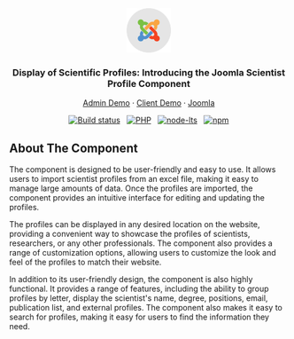 
<div align="center">
  <a href="#">
    <img src="readme/logo-joomla.png" alt="Logo" width="80" height="80">
  </a>

  <h3 align="center">Display of Scientific Profiles: Introducing the Joomla Scientist Profile Component</h3>

  <p align="center">
    <a href="#">Admin Demo</a>
    ·
		 <a href="#">Client Demo</a>
    ·
    <a href="https://www.joomla.org/">Joomla</a>
  </p>

[![Build status](https://img.shields.io/badge/Joomla-v3.0-green)](https://ci.appveyor.com/project/release-joomla/joomla-cms) &nbsp; [![PHP](https://img.shields.io/badge/PHP-V7.4.1-green)](https://www.php.net/) &nbsp; [![node-lts](https://img.shields.io/badge/Node-V16.13-green)](https://nodejs.org/en/) &nbsp; [![npm](https://img.shields.io/badge/npm-v8.19.2-green)](https://nodejs.org/en/)

</div>

## About The Component

The component is designed to be user-friendly and easy to use. It allows users to import scientist profiles from an excel file, making it easy to manage large amounts of data. Once the profiles are imported, the component provides an intuitive interface for editing and updating the profiles.

The profiles can be displayed in any desired location on the website, providing a convenient way to showcase the profiles of scientists, researchers, or any other professionals. The component also provides a range of customization options, allowing users to customize the look and feel of the profiles to match their website.

In addition to its user-friendly design, the component is also highly functional. It provides a range of features, including the ability to group profiles by letter, display the scientist's name, degree, positions, email, publication list, and external profiles. The component also makes it easy to search for profiles, making it easy for users to find the information they need.
